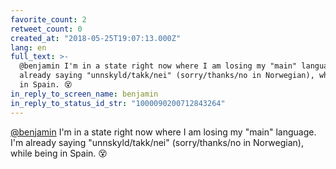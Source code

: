 ```yaml
---
favorite_count: 2
retweet_count: 0
created_at: "2018-05-25T19:07:13.000Z"
lang: en
full_text: >-
  @benjamin I'm in a state right now where I am losing my "main" language. I'm
  already saying "unnskyld/takk/nei" (sorry/thanks/no in Norwegian), while being
  in Spain. 😵
in_reply_to_screen_name: benjamin
in_reply_to_status_id_str: "1000090200712843264"
---
```


[@benjamin](https://twitter.com/benjamin) I'm in a state right now where I am
losing my "main" language. I'm already saying "unnskyld/takk/nei"
(sorry/thanks/no in Norwegian), while being in Spain. 😵
